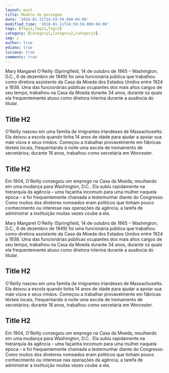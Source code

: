 ```yaml
---
layout: post
title: Modelo de postagem
date: '2018-01-31T24:59:59.000-04:00'
modified_time: '2018-01-11T24:59:59.000-04:00'
tags: [Tags1,Tags2,Tags3]
category: [Category1,Category2,Category3]
img: /
author: true
ediano: true
luciana: true
comments: true
---
```


Mary Margaret O'Reilly (Springfield, 14 de outubro de 1865 – Washington, D.C., 6 de dezembro de 1949) foi uma funcionária pública que trabalhou como diretora assistente da Casa da Moeda dos Estados Unidos entre 1924 a 1938. Uma das funcionárias públicas ocupantes dos mais altos cargos de seu tempo, trabalhou na Casa da Moeda durante 34 anos, durante os quais ela frequentemente atuou como diretora interina durante a ausência do titular.

## Title H2
O'Reilly nasceu em uma família de imigrantes irlandeses de Massachusetts. Ela deixou a escola quando tinha 14 anos de idade para ajudar a apoiar sua mãe viúva e seus irmãos. Começou a trabalhar provavelmente em fábricas têxteis locais, frequentando à noite uma escola de treinamento de secretários; durante 18 anos, trabalhou como secretária em Worcester.

## Title H2
Em 1904, O'Reilly conseguiu um emprego na Casa da Moeda, resultando em uma mudança para Washington, D.C.. Ela subiu rapidamente na hierarquia da agência – uma façanha incomum para uma mulher naquela época – e foi frequentemente chamada a testemunhar diante do Congresso. Como muitos dos diretores nomeados eram políticos que tinham pouco conhecimento ou interesse nas operações da agência, a tarefa de administrar a instituição muitas vezes coube a ela.

Mary Margaret O'Reilly (Springfield, 14 de outubro de 1865 – Washington, D.C., 6 de dezembro de 1949) foi uma funcionária pública que trabalhou como diretora assistente da Casa da Moeda dos Estados Unidos entre 1924 a 1938. Uma das funcionárias públicas ocupantes dos mais altos cargos de seu tempo, trabalhou na Casa da Moeda durante 34 anos, durante os quais ela frequentemente atuou como diretora interina durante a ausência do titular.

## Title H2
O'Reilly nasceu em uma família de imigrantes irlandeses de Massachusetts. Ela deixou a escola quando tinha 14 anos de idade para ajudar a apoiar sua mãe viúva e seus irmãos. Começou a trabalhar provavelmente em fábricas têxteis locais, frequentando à noite uma escola de treinamento de secretários; durante 18 anos, trabalhou como secretária em Worcester.

## Title H2
Em 1904, O'Reilly conseguiu um emprego na Casa da Moeda, resultando em uma mudança para Washington, D.C.. Ela subiu rapidamente na hierarquia da agência – uma façanha incomum para uma mulher naquela época – e foi frequentemente chamada a testemunhar diante do Congresso. Como muitos dos diretores nomeados eram políticos que tinham pouco conhecimento ou interesse nas operações da agência, a tarefa de administrar a instituição muitas vezes coube a ela.